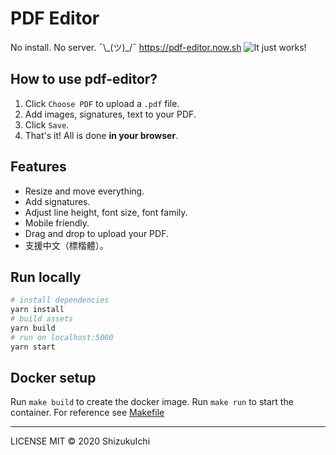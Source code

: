 # PDF Editor

No install. No server. ¯\\\_(ツ)\_/¯ https://pdf-editor.now.sh
![It just works!](https://i.imgur.com/m3weLXQ.gif)

## How to use pdf-editor?

1. Click `Choose PDF` to upload a `.pdf` file.
2. Add images, signatures, text to your PDF.
3. Click `Save`.
4. That's it! All is done **in your browser**.

## Features

- Resize and move everything.
- Add signatures.
- Adjust line height, font size, font family.
- Mobile friendly.
- Drag and drop to upload your PDF.
- 支援中文（標楷體）。

## Run locally

```sh
# install dependencies
yarn install
# build assets
yarn build
# run on localhost:5000
yarn start
```

## Docker setup

Run `make build` to create the docker image. Run `make run` to start the container. For reference see [Makefile](./Makefile)

---

LICENSE MIT © 2020 ShizukuIchi
